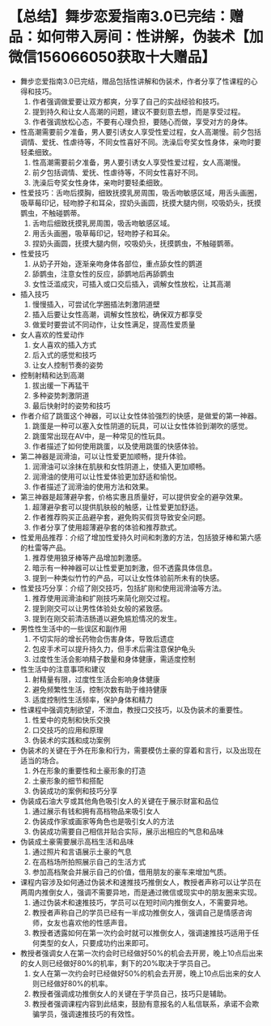 # 【总结】舞步恋爱指南3.0已完结：赠品：如何带入房间：性讲解，伪装术【加微信156066050获取十大赠品】

-   舞步恋爱指南3.0已完结，赠品包括性讲解和伪装术，作者分享了性课程的心得和技巧。
    1.  作者强调做爱要让双方都爽，分享了自己的实战经验和技巧。
    2.  提到持久和让女人高潮的问题，建议不要刻意去想，而是享受过程。
    3.  作者强调放松心态，不要有心理负担，要随心而做，享受对方的身体。
-   性高潮需要前夕准备，男人要引诱女人享受性爱过程，女人高潮慢。前夕包括调情、爱抚、性虐待等，不同女性喜好不同。洗澡后夸奖女性身体，亲吻时要轻柔细致。
    1.  性高潮需要前夕准备，男人要引诱女人享受性爱过程，女人高潮慢。
    2.  前夕包括调情、爱抚、性虐待等，不同女性喜好不同。
    3.  洗澡后夸奖女性身体，亲吻时要轻柔细致。
-   性爱技巧：舌吻后摸胸，细致抚摸乳房周围，吸舌吻敏感区域，用舌头画圈，吸草莓印记，轻吻脖子和耳朵，捏奶头画圆，抚摸大腿内侧，咬吸奶头，抚摸鹦虫，不触碰鹦蒂。
    1.  舌吻后细致抚摸乳房周围，吸舌吻敏感区域。
    2.  用舌头画圈，吸草莓印记，轻吻脖子和耳朵。
    3.  捏奶头画圆，抚摸大腿内侧，咬吸奶头，抚摸鹦虫，不触碰鹦蒂。
-   性爱技巧
    1.  从奶子开始，逐渐亲吻身体各部位，重点舔女性的鹦道
    2.  舔鹦虫，注意女性的反应，舔鹦地后再舔鹦虫
    3.  女性泛滥成灾，可插入或口交后插入，调解女性放松，让其高潮
-   插入技巧
    1.  慢慢插入，可尝试化学圈插法刺激阴道壁
    2.  插入后要让女性高潮，调解女性放松，确保双方都享受
    3.  做爱时要尝试不同动作，让女性满足，提高性爱质量
-   女人喜欢的性爱动作
    1.  女人喜欢的插入方式
    2.  后入式的感觉和技巧
    3.  让女人控制节奏的姿势
-   控制射精和达到高潮
    1.  拔出缓一下再猛干
    2.  多种姿势刺激阴道
    3.  最后快射时的姿势和技巧
-   作者介绍了跳蛋这个神器，可以让女性体验强烈的快感，是做爱的第一神器。
    1.  跳蛋是一种可以塞入女性阴道的玩具，可以让女性体验到潮吹的感觉。
    2.  跳蛋常出现在AV中，是一种常见的性玩具。
    3.  作者描述了如何使用跳蛋，以及使用跳蛋的快感体验。
-   第二神器是润滑油，可以让性爱更加顺畅，提升体验。
    1.  润滑油可以涂抹在肌肤和女性阴道上，使插入更加顺畅。
    2.  润滑油的使用可以让性爱体验更加舒适和愉悦。
    3.  作者描述了润滑油的使用方法和效果。
-   第三神器是超薄避孕套，价格实惠且质量好，可以提供安全的避孕效果。
    1.  超薄避孕套可以提供肌肤般的触感，让性爱更加舒适。
    2.  作者推荐购买正品避孕套，避免购买假货导致安全问题。
    3.  作者分享了使用超薄避孕套的体验和推荐款式。
-   性爱用品推荐：介绍了增加性爱持久时间和刺激的方法，包括狼牙棒和第六感的杜雷等产品。
    1.  推荐使用狼牙棒等产品增加刺激感。
    2.  暗示有一种神器可以让性爱更加刺激，但不透露具体信息。
    3.  提到一种类似竹竹的产品，可以让女性体验前所未有的快感。
-   性爱技巧分享：介绍了刚交技巧，包括扩刚和使用润滑油等方法。
    1.  推荐使用润滑油和扩刚技巧来简化刚交过程。
    2.  提到刚交可以让男性体验处女般的紧致感。
    3.  提到在刚交前清洁肠道以避免尴尬情况的发生。
-   男性性生活中的一些误区和副作用
    1.  不切实际的增长药物会伤害身体，导致后遗症
    2.  包皮手术可以提升持久力，但手术后需注意保护龟头
    3.  过度性生活会影响精子数量和身体健康，需适度控制
-   性生活中的注意事项和建议
    1.  射精量有限，过度性生活会影响身体健康
    2.  避免频繁性生活，控制次数有助于维持健康
    3.  适度控制性生活频率，保护身体和精力
-   性课程中强调克制欲望，不泄血，教授口交技巧，以及伪装术的重要性。
    1.  性爱中的克制和快乐交换
    2.  口交技巧的应用和原理
    3.  伪装术的实践和成功案例
-   伪装术的关键在于外在形象和行为，需要模仿土豪的穿着和言行，以及出现在适当的场合。
    1.  外在形象的重要性和土豪形象的打造
    2.  土豪形象的细节和搭配
    3.  伪装成功的案例和技巧分享
-   伪装成石油大亨或其他角色吸引女人的关键在于展示财富和品位
    1.  通过展示有钱和拥有高档物品来吸引女人
    2.  伪装成作家或画家等角色也是吸引女人的方法
    3.  伪装成功需要自己相信并贴合实际，展示出相应的气息和品味
-   伪装成土豪需要展示高档生活和品味
    1.  通过照片和言语展示土豪的气息
    2.  在高档场所拍照展示自己的生活方式
    3.  参加高档聚会并展示自己的价值，借用朋友的豪车来增加气质。
-   课程内容涉及如何通过伪装术和速推技巧推倒女人，教授者声称可以让学员在两周内推倒女人，强调不需要异地，而是通过微信或现实中的朋友圈来实现。
    1.  通过伪装术和速推技巧，学员可以在短时间内推倒女人，不需要异地。
    2.  教授者声称自己的学员已经有一半成功推倒女人，强调自己是情感咨询师，女友也喜欢他的性感声音。
    3.  教授者透露如何在第一次约会时就可以推倒女人，强调速推技巧适用于任何类型的女人，只要成功约出来即可。
-   教授者强调女人在第一次约会时已经做好50%的机会去开房，晚上10点后出来的女人则已经做好80%的机率，剩下的20%取决于学员自己。
    1.  女人在第一次约会时已经做好50%的机会去开房，晚上10点后出来的女人则已经做好80%的机率。
    2.  教授者强调成功推倒女人的关键在于学员自己，技巧只是辅助。
    3.  教授者强调课程内容到此结束，鼓励有意报名的人私信联系，承诺不会欺骗学员，强调速推技巧的有效性。